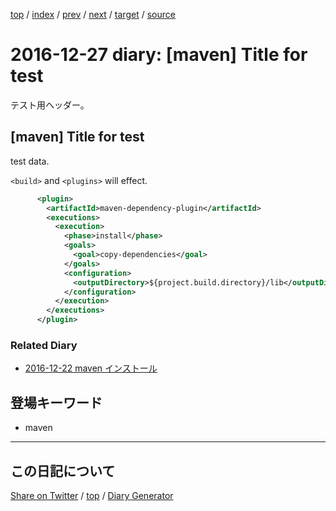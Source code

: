 [top](../index.html) 
 / [index](index.html) 
 / [prev](ig161226.html) 
 / [next](../src/diary/2015/ig150630.html) 
 / [target](https://igapyon.github.io/diary/hatena/ig161227.html) 
 / [source](https://github.com/igapyon/diary/blob/gh-pages/hatena/ig161227.src.md) 

2016-12-27 diary: [maven] Title for test
=====================================================================================================
テスト用ヘッダー。

## [maven] Title for test

test data.

`<build>` and `<plugins>` will effect.

```xml
      <plugin>
        <artifactId>maven-dependency-plugin</artifactId>
        <executions>
          <execution>
            <phase>install</phase>
            <goals>
              <goal>copy-dependencies</goal>
            </goals>
            <configuration>
              <outputDirectory>${project.build.directory}/lib</outputDirectory>
            </configuration>
          </execution>
        </executions>
      </plugin>
```



### Related Diary


* [2016-12-22 maven インストール](https://igapyon.github.io/diary/2016/ig161222.html)

## 登場キーワード

* maven

----------------------------------------------------------------------------------------------------

## この日記について

[Share on Twitter](https://twitter.com/intent/tweet?hashtags=igapyon%2Cdiary%2C%E3%81%84%E3%81%8C%E3%81%B4%E3%82%87%E3%82%93%2Cmaven&text=%5Bmaven%5D+Title+for+test&url=https%3A%2F%2Figapyon.github.io%2Fdiary%2Fhatena%2Fig161227.html) / [top](../index.html) / [Diary Generator](https://github.com/igapyon/igapyonv3)
